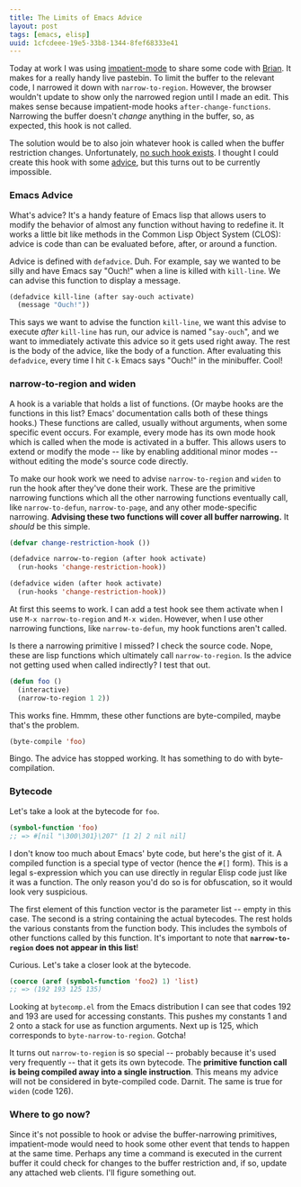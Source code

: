 ```yaml
---
title: The Limits of Emacs Advice
layout: post
tags: [emacs, elisp]
uuid: 1cfcdeee-19e5-33b8-1344-8fef68333e41
---
```


Today at work I was using [impatient-mode][imp] to share some code
with [Brian][brian]. It makes for a really handy live pastebin. To
limit the buffer to the relevant code, I narrowed it down with
`narrow-to-region`. However, the browser wouldn't update to show only
the narrowed region until I made an edit. This makes sense because
impatient-mode hooks `after-change-functions`.  Narrowing the buffer
doesn't *change* anything in the buffer, so, as expected, this hook is
not called.

The solution would be to also join whatever hook is called when the
buffer restriction changes. Unfortunately,
[no such hook exists][hooks]. I thought I could create this hook with
some [advice][advice], but this turns out to be currently impossible.

### Emacs Advice

What's advice? It's a handy feature of Emacs lisp that allows users to
modify the behavior of almost any function without having to redefine
it. It works a little bit like methods in the Common Lisp Object
System (CLOS): advice is code than can be evaluated before, after, or
around a function.

Advice is defined with `defadvice`. Duh. For example, say we wanted to
be silly and have Emacs say "Ouch!" when a line is killed with
`kill-line`. We can advise this function to display a message.

~~~cl
(defadvice kill-line (after say-ouch activate)
  (message "Ouch!"))
~~~

This says we want to advise the function `kill-line`, we want this
advise to execute *after* `kill-line` has run, our advice is named
"`say-ouch`", and we want to immediately activate this advice so it
gets used right away. The rest is the body of the advice, like the
body of a function. After evaluating this `defadvice`, every time I
hit `C-k` Emacs says "Ouch!" in the minibuffer. Cool!

### narrow-to-region and widen

A hook is a variable that holds a list of functions. (Or maybe hooks
are the functions in this list? Emacs' documentation calls both of
these things hooks.) These functions are called, usually without
arguments, when some specific event occurs. For example, every mode
has its own mode hook which is called when the mode is activated in a
buffer. This allows users to extend or modify the mode -- like by
enabling additional minor modes -- without editing the mode's source
code directly.

To make our hook work we need to advise `narrow-to-region` and `widen`
to run the hook after they've done their work. These are the primitive
narrowing functions which all the other narrowing functions eventually
call, like `narrow-to-defun`, `narrow-to-page`, and any other
mode-specific narrowing. **Advising these two functions will cover all
buffer narrowing.** It *should* be this simple.

~~~cl
(defvar change-restriction-hook ())

(defadvice narrow-to-region (after hook activate)
  (run-hooks 'change-restriction-hook))

(defadvice widen (after hook activate)
  (run-hooks 'change-restriction-hook))
~~~

At first this seems to work. I can add a test hook see them activate
when I use `M-x narrow-to-region` and `M-x widen`. However, when I use
other narrowing functions, like `narrow-to-defun`, my hook functions
aren't called.

Is there a narrowing primitive I missed? I check the source
code. Nope, these are lisp functions which ultimately call
`narrow-to-region`. Is the advice not getting used when called
indirectly? I test that out.

~~~cl
(defun foo ()
  (interactive)
  (narrow-to-region 1 2))
~~~

This works fine. Hmmm, these other functions are byte-compiled, maybe
that's the problem.

~~~cl
(byte-compile 'foo)
~~~

Bingo. The advice has stopped working. It has something to do with
byte-compilation.

### Bytecode

Let's take a look at the bytecode for `foo`.

~~~cl
(symbol-function 'foo)
;; => #[nil "\300\301}\207" [1 2] 2 nil nil]
~~~

I don't know too much about Emacs' byte code, but here's the gist of
it. A compiled function is a special type of vector (hence the `#[]`
form). This is a legal s-expression which you can use directly in
regular Elisp code just like it was a function. The only reason you'd
do so is for obfuscation, so it would look very suspicious.

The first element of this function vector is the parameter list --
empty in this case. The second is a string containing the actual
bytecodes. The rest holds the various constants from the function
body. This includes the symbols of other functions called by this
function. It's important to note that **`narrow-to-region` does not
appear in this list**!

Curious. Let's take a closer look at the bytecode.

~~~cl
(coerce (aref (symbol-function 'foo2) 1) 'list)
;; => (192 193 125 135)
~~~

Looking at `bytecomp.el` from the Emacs distribution I can see that
codes 192 and 193 are used for accessing constants. This pushes my
constants 1 and 2 onto a stack for use as function arguments. Next up
is 125, which corresponds to `byte-narrow-to-region`. Gotcha!

It turns out `narrow-to-region` is so special -- probably because it's
used very frequently -- that it gets its own bytecode. The **primitive
function call is being compiled away into a single instruction**. This
means my advice will not be considered in byte-compiled code. Darnit.
The same is true for `widen` (code 126).

### Where to go now?

Since it's not possible to hook or advise the buffer-narrowing
primitives, impatient-mode would need to hook some other event that
tends to happen at the same time. Perhaps any time a command is
executed in the current buffer it could check for changes to the
buffer restriction and, if so, update any attached web clients. I'll
figure something out.


[imp]: http://www.50ply.com/blog/2012/08/13/introducing-impatient-mode/
[brian]: http://www.50ply.com/
[hooks]: http://www.gnu.org/software/emacs/manual/html_node/elisp/Standard-Hooks.html
[advice]: http://www.gnu.org/software/emacs/manual/html_node/elisp/Advising-Functions.html
